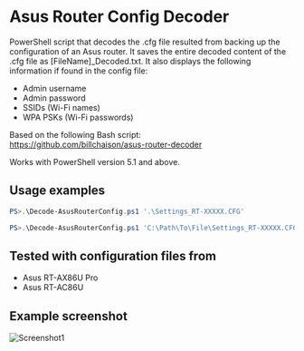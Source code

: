 # Asus Router Config Decoder
PowerShell script that decodes the .cfg file resulted from backing up the configuration of an Asus router.
It saves the entire decoded content of the .cfg file as [FileName]_Decoded.txt.
It also displays the following information if found in the config file:
- Admin username
- Admin password
- SSIDs (Wi-Fi names)
- WPA PSKs (Wi-Fi passwords)

Based on the following Bash script: <br>
https://github.com/billchaison/asus-router-decoder

Works with PowerShell version 5.1 and above.

## Usage examples
```powershell
PS>.\Decode-AsusRouterConfig.ps1 '.\Settings_RT-XXXXX.CFG'
```

```powershell
PS>.\Decode-AsusRouterConfig.ps1 'C:\Path\To\File\Settings_RT-XXXXX.CFG'
```

## Tested with configuration files from
- Asus RT-AX86U Pro
- Asus RT-AC86U

## Example screenshot
![Screenshot1](https://raw.githubusercontent.com/VladDBA/Asus-Router-Config-Decoder/Example.png)
